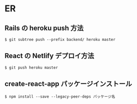 # ER

## Rails の heroku push 方法

```
$ git subtree push --prefix backend/ heroku master
```

## React の Netlify デプロイ方法

```
$ git push heroku master
```

## create-react-app パッケージインストール

```
$ npm install --save --legacy-peer-deps パッケージ名
```
